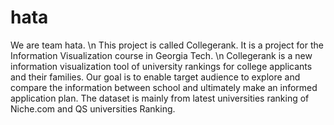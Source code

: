 # hata
We are team hata. \n
This project is called Collegerank. It is a project for the Information Visualization course in Georgia Tech. \n
Collegerank is a new information visualization tool of university rankings for college applicants and their families. Our goal is to enable target audience to explore and compare the information between school and ultimately make an informed application plan. The dataset is mainly from latest universities ranking of Niche.com and QS universities Ranking.

